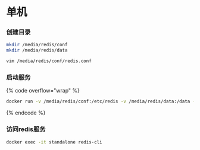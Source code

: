 # 单机

### **创建目录**

```bash
mkdir /media/redis/conf
mkdir /media/redis/data

vim /media/redis/conf/redis.conf
```

### **启动服务**

{% code overflow="wrap" %}
```bash
docker run -v /media/redis/conf:/etc/redis -v /media/redis/data:/data --name standalone -d redis:7.0.12 redis-server /etc/redis/redis.conf
```
{% endcode %}

### **访问redis服务**

```bash
docker exec -it standalone redis-cli
```

